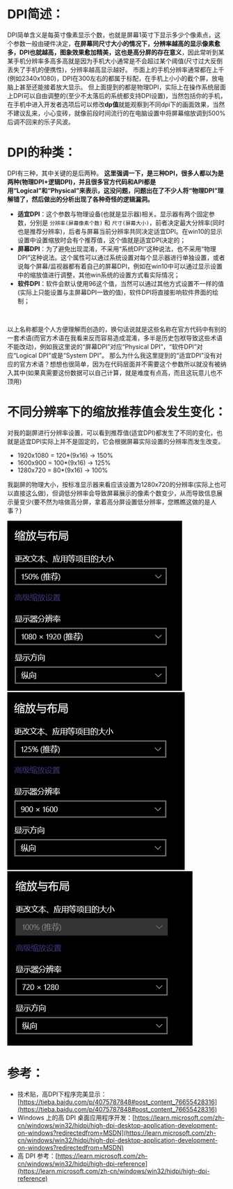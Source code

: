 

# DPI简述：
DPI简单含义是每英寸像素显示个数，也就是屏幕1英寸下显示多少个像素点，这个参数一般由硬件决定，**在屏幕同尺寸大小的情况下，分辨率越高的显示像素愈多，DPI也就越高，图象效果愈加精美，这也是高分屏的存在意义**，因此常听到某某手机分辨率多高多高就是因为手机大小通常是不会超过某个阈值(尺寸过大反倒丢失了手机的便携性)，分辨率越高显示越好。
市面上的手机分辨率通常都在上千(例如2340x1080)，DPI在300左右的都属于标配，在手机上小小的截个屏，放电脑上甚至还能接着放大显示。
但上面提到的都是物理DPI，实际上在操作系统层面上DPI可以自由调整的(至少不太落后的系统都支持DPI设置)，当然包括你的手机，在手机中进入开发者选项后可以修改**dp值**就能观察到不同dpi下的画面效果，当然不建议乱来，小心变砖，就像前段时间流行的在电脑设置中将屏幕缩放调到500%后调不回来的乐子风波。

# DPI的种类：
DPI有三种，其中关键的是后两种。
**这里强调一下，是三种DPI，很多人都以为是两种(物理DPI+逻辑DPI)，并且很多官方代码和API都是用“Logical”和“Physical”来表示，这没问题，问题出在了不少人将“物理DPI”理解错了，然后做出的分析出现了各种奇怪的逻辑漏洞。**

- **适宜DPI**：这个参数与物理设备(也就是显示器)相关。显示器有两个固定参数，分别是 ``分辨率(屏幕像素个数)`` 和 ``尺寸(屏幕大小)``，前者决定最大分辨率(同时也是推荐分辨率)，后者与屏幕当前分辨率共同决定适宜DPI。在win10的显示设置中设置缩放时会有个推荐值，这个值就是适宜DPI决定的；
- **屏幕DPI**：为了避免出现混淆，不采用“系统DPI”这种说法，也不采用“物理DPI”这种说法。这个属性可以通过系统设置对每个显示器进行单独设置，或者说每个屏幕/监视器都有着自己的屏幕DPI，例如在win10中可以通过显示设置中的缩放值进行调整，其他win系统的设置方式看实际情况；
- **软件DPI**：软件会默认使用96这个值，当然可以通过其他方式设置不一样的值(实际上只能设置与主屏幕DPI一致的值)，软件DPI将直接影响软件界面的绘制；

<br>



以上名称都是个人方便理解而创造的，换句话说就是这些名称在官方代码中有别的一套术语(而官方术语在我看来反而容易造成混淆，多半是历史包袱导致这些术语不能改动)，例如我这里说的“屏幕DPI”对应“Physical DPI”，“软件DPI”对应“Logical DPI”或是“System DPI”。
那么为什么我这里提到的“适宜DPI”没有对应的官方术语？想想也很简单，因为在代码层面并不需要这个参数所以就没有被纳入其中(如果真需要这份数据可以自己计算，就是难度有点高，而且这玩意儿也不顶用)



# 不同分辨率下的缩放推荐值会发生变化：
对我的副屏进行分辨率设置，可以看到推荐值(适宜DPI)都发生了不同的变化，也就是适宜DPI实际上并不是固定的，它会根据屏幕实际设置的分辨率而发生改变。
- 1920x1080 = 120*(9x16) → 150%
- 1600x900 = 100*(9x16) → 125%
- 1280x720 = 80*(9x16) → 100%

我副屏的物理大小，按标准显示器来看应该设置为1280x720的分辨率(实际上也可以直接这么做)，但调低分辨率会导致屏幕展示的像素个数变少，从而导致信息展示量变少(要不然为啥做高分屏，拿着高分屏设置低分辨率，您瞧瞧这做的是人事？)

![副屏1920x1080](./Pict_副屏1920x1080.png)
![副屏1600x900](./Pict_副屏1600x900.png)
![副屏1280x720](./Pict_副屏1280x720.png)




# 参考：
- 技术贴，高DPI下程序完美显示：[https://tieba.baidu.com/p/4075787848#post_content_76655428316](https://tieba.baidu.com/p/4075787848#post_content_76655428316)
- Windows 上的高 DPI 桌面应用程序开发：[https://learn.microsoft.com/zh-cn/windows/win32/hidpi/high-dpi-desktop-application-development-on-windows?redirectedfrom=MSDN](https://learn.microsoft.com/zh-cn/windows/win32/hidpi/high-dpi-desktop-application-development-on-windows?redirectedfrom=MSDN)
- 高 DPI 参考：[https://learn.microsoft.com/zh-cn/windows/win32/hidpi/high-dpi-reference](https://learn.microsoft.com/zh-cn/windows/win32/hidpi/high-dpi-reference)


